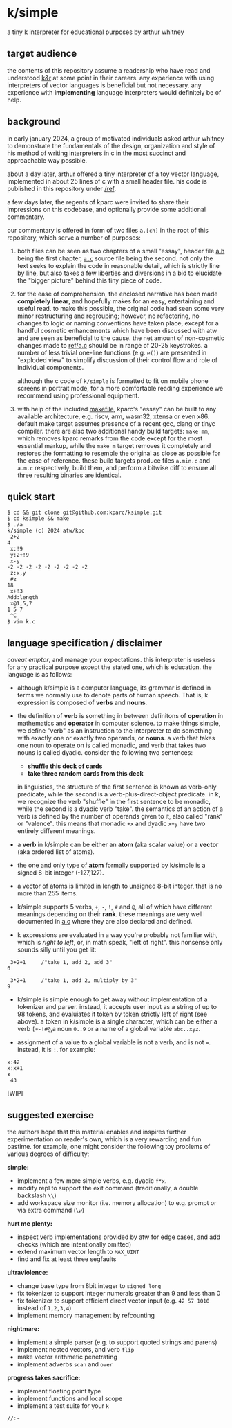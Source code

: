 # k/simple

a tiny k interpreter for educational purposes by arthur whitney

## target audience

the contents of this repository assume a readership who have read and 
understood [k&r](https://en.wikipedia.org/wiki/The_C_Programming_Language)
at some point in their careers. any experience with using interpreters of
vector languages is beneficial but not necessary. any experience with
**implementing** language interpreters would definitely be of help.

## background

in early january 2024, a group of motivated individuals asked arthur whitney
to demonstrate the fundamentals of the design, organization and style of his
method of writing interpreters in c in the most succinct and approachable 
way possible.

about a day later, arthur offered a tiny interpreter of a toy vector 
language, implemented in about 25 lines of c with a small header file.
his code is published in this repository under [/ref](/ref).

a few days later, the regents of kparc were invited to share their 
impressions on this codebase, and optionally provide some additional 
commentary.

our commentary is offered in form of two files `a.[ch]` in the root of 
this repository, which serve a number of purposes:

1. both files can be seen as two chapters of a small "essay", header
   file [a.h](/a.h) being the first chapter, [`a.c`](/a.c) source file being the second.
   not only the text seeks to explain the code in reasonable detail,
   which is strictly line by line, but also takes a few liberties and
   diversions in a bid to elucidate the "bigger picture" behind this tiny piece of code.

3. for the ease of comprehension, the enclosed narrative has been made
   **completely linear**, and hopefully makes for an easy, entertaining and
   useful read. to make this possible, the original code had seen some
   very minor restructuring and regrouping; however, no refactoring,
   no changes to logic or naming conventions have taken place, except 
   for a handful cosmetic enhancements which have been discussed with
   atw and are seen as beneficial to the cause. the net amount of
   non-cosmetic changes made to [ref/a.c](/ref/a.c) should be in range of 20-25 keystrokes.
   a number of less trivial one-line functions (e.g. `e()`) are presented
   in "exploded view" to simplify discussion of their control flow and role
   of individual components.

   although the c code of `k/simple` is formatted to fit on mobile phone screens
   in portrait mode, for a more comfortable reading experience we recommend
   using professional equipment.

5. with help of the included [makefile](/makefile), kparc's "essay" can
   be built to any available architecture, e.g. riscv, arm, wasm32, xtensa
   or even x86. default make target assumes presence of a recent gcc, clang or tinyc compiler.
   there are also two additional handy build targets: `make mm`, which
   removes kparc remarks from the code except for the most essential markup,
   while the `make m` target removes it completely and restores the formatting
   to resemble the original as close as possible for the ease of reference.
   these build targets produce files `a.min.c` and `a.m.c` respectively,
   build them, and perform a bitwise diff to ensure all three resulting 
   binaries are identical.

## quick start

```
$ cd && git clone git@github.com:kparc/ksimple.git
$ cd ksimple && make
$ ./a
k/simple (c) 2024 atw/kpc
 2+2
4
 x:!9
 y:2+!9
 x-y
-2 -2 -2 -2 -2 -2 -2 -2 -2
 z:x,y
 #z
18
 x+!3
Add:length
 x@1,5,7
1 5 7
 ^C
$ vim k.c

```

## language specification / disclaimer

*caveat emptor*, and manage your expectations. this interpreter is useless for any practical purpose except the stated one, which is education. the language is as follows:

* although k/simple is a computer language, its grammar is defined in terms we normally use to denote parts of human speech. That is, k expression is composed of **verbs** and **nouns**.

* the definition of **verb** is something in between definitons of **operation** in mathematics and **operator** in computer science. to make things simple, we define "verb" as an instruction to the interpreter to 
  do something with exactly one or exactly two operands, or **nouns**. a verb that takes one noun to operate on is called monadic, and verb that takes two nouns is called dyadic. consider the following two 
  sentences:

  * **shuffle this deck of cards**
  * **take three random cards from this deck**

  in linguistics, the structure of the first sentence is known as verb-only predicate, while the second is a verb-plus-direct-object predicate.
  in k, we recognize the verb "shuffle" in the first sentence to be monadic, while the second is a dyadic verb "take". the semantics of an action
  of a verb is defined by the number of operands given to it, also called "rank" or "valence". this means that monadic `+x` and dyadic `x+y` have
  two entirely different meanings.

* a **verb** in k/simple can be either an **atom** (aka scalar value) or a **vector** (aka ordered list of atoms).

* the one and only type of **atom** formally supported by k/simple is a signed 8-bit integer (-127,127).

* a vector of atoms is limited in length to unsigned 8-bit integer, that is no more than 255 items.

* k/simple supports 5 verbs, `+`, `-`, `!`, `#` and `@`, all of which have different meanings depending on their **rank**. these meanings are very well documented in [a.c](/.a.c) where they are also declared and defined.

* k expressions are evaluated in a way you're probably not familiar with, which is *right to left*, or, in math speak, "left of right". this nonsense only sounds silly until you get lit:

```
 3+2+1     /"take 1, add 2, add 3"
6

 3*2+1     /"take 1, add 2, multiply by 3"
9
```

* k/simple is simple enough to get away without implementation of a tokenizer and parser. instead, it accepts user input as a string of up to 98 tokens, and evaluiates it token by token strictly left of right (see above). a token in k/simple is a single character, which can be either a verb `[+-!#@`,a noun `0..9` or a name of a global variable `abc..xyz`.

* assignment of a value to a global variable is not a verb, and is not `=`. instead, it is `:`. for example:

```
x:42
x:x+1
x
 43
```


[WIP]

## suggested exercise

the authors hope that this material enables and inspires further experimentation on reader's own, which is a very rewarding and fun pastime. for example, one might consider the following toy problems of various degrees of difficulty:

**simple:**

* implement a few more simple verbs, e.g. dyadic `f*x`.
* modify repl to support the exit command (traditionally, a double backslash `\\`)
* add workspace size monitor (i.e. memory allocation) to e.g. prompt or via extra command (`\w`)

**hurt me plenty:**

* inspect verb implementations provided by atw for edge cases, and add checks (which are intentionally omitted)
* extend maximum vector length to `MAX_UINT`
* find and fix at least three segfaults

**ultraviolence:**

* change base type from 8bit integer to `signed long`
* fix tokenizer to support integer numerals greater than 9 and less than 0
* fix tokenizer to support efficient direct vector input (e.g. `42 57 1010` instead of `1,2,3,4`)
* implement memory management by refcounting

**nightmare:**

* implement a simple parser (e.g. to support quoted strings and parens)
* implement nested vectors, and verb `flip`
* make vector arithmetic penetrating
* implement adverbs `scan` and `over`

**progress takes sacrifice:**

* implement floating point type
* implement functions and local scope 
* implement a test suite for your `k`


`//:~`














